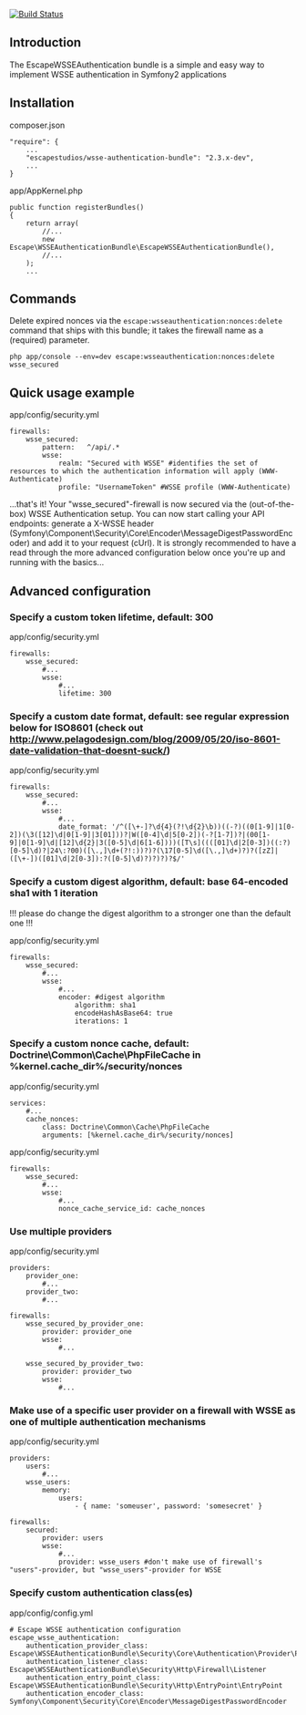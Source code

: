 [![Build Status](https://secure.travis-ci.org/escapestudios/EscapeWSSEAuthenticationBundle.png)](http://travis-ci.org/escapestudios/EscapeWSSEAuthenticationBundle)

## Introduction

The EscapeWSSEAuthentication bundle is a simple and easy way to implement WSSE authentication in Symfony2 applications

## Installation

composer.json

```
"require": {
    ...
    "escapestudios/wsse-authentication-bundle": "2.3.x-dev",
    ...
}
```

app/AppKernel.php

```
public function registerBundles()
{
    return array(
        //...
        new Escape\WSSEAuthenticationBundle\EscapeWSSEAuthenticationBundle(),
        //...
    );
    ...
```

## Commands

Delete expired nonces via the ``escape:wsseauthentication:nonces:delete`` command that ships with this bundle; it takes the firewall name as a (required) parameter.

``php app/console --env=dev escape:wsseauthentication:nonces:delete wsse_secured``

## Quick usage example

app/config/security.yml

```
firewalls:
    wsse_secured:
        pattern:   ^/api/.*
        wsse:
            realm: "Secured with WSSE" #identifies the set of resources to which the authentication information will apply (WWW-Authenticate)
            profile: "UsernameToken" #WSSE profile (WWW-Authenticate)
```

...that's it! Your "wsse_secured"-firewall is now secured via the (out-of-the-box) WSSE Authentication setup. You can now start calling your API endpoints: generate a X-WSSE header (Symfony\Component\Security\Core\Encoder\MessageDigestPasswordEncoder) and add it to your request (cUrl).
It is strongly recommended to have a read through the more advanced configuration below once you're up and running with the basics...

## Advanced configuration

### Specify a custom token lifetime, default: 300

app/config/security.yml

```
firewalls:
    wsse_secured:
        #...
        wsse:
            #...
            lifetime: 300
```

### Specify a custom date format, default: see regular expression below for ISO8601 (check out http://www.pelagodesign.com/blog/2009/05/20/iso-8601-date-validation-that-doesnt-suck/)

app/config/security.yml

```
firewalls:
    wsse_secured:
        #...
        wsse:
            #...
            date_format: '/^([\+-]?\d{4}(?!\d{2}\b))((-?)((0[1-9]|1[0-2])(\3([12]\d|0[1-9]|3[01]))?|W([0-4]\d|5[0-2])(-?[1-7])?|(00[1-9]|0[1-9]\d|[12]\d{2}|3([0-5]\d|6[1-6])))([T\s]((([01]\d|2[0-3])((:?)[0-5]\d)?|24\:?00)([\.,]\d+(?!:))?)?(\17[0-5]\d([\.,]\d+)?)?([zZ]|([\+-])([01]\d|2[0-3]):?([0-5]\d)?)?)?)?$/'
```

### Specify a custom digest algorithm, default: base 64-encoded sha1 with 1 iteration

!!! please do change the digest algorithm to a stronger one than the default one !!!

app/config/security.yml

```
firewalls:
    wsse_secured:
        #...
        wsse:
            #...
            encoder: #digest algorithm
                algorithm: sha1
                encodeHashAsBase64: true
                iterations: 1
```

### Specify a custom nonce cache, default: Doctrine\Common\Cache\PhpFileCache in %kernel.cache_dir%/security/nonces

app/config/security.yml

```
services:
    #...
    cache_nonces:
        class: Doctrine\Common\Cache\PhpFileCache
        arguments: [%kernel.cache_dir%/security/nonces]
```

app/config/security.yml

```
firewalls:
    wsse_secured:
        #...
        wsse:
            #...
            nonce_cache_service_id: cache_nonces
```

### Use multiple providers

app/config/security.yml

```
providers:
    provider_one:
        #...
    provider_two:
        #...

firewalls:
    wsse_secured_by_provider_one:
        provider: provider_one
        wsse:
            #...

    wsse_secured_by_provider_two:
        provider: provider_two
        wsse:
            #...
```

### Make use of a specific user provider on a firewall with WSSE as one of multiple authentication mechanisms

app/config/security.yml

```
providers:
    users:
        #...
    wsse_users:
        memory:
            users:
                - { name: 'someuser', password: 'somesecret' }

firewalls:
    secured:
        provider: users
        wsse:
            #...
            provider: wsse_users #don't make use of firewall's "users"-provider, but "wsse_users"-provider for WSSE
```

### Specify custom authentication class(es)

app/config/config.yml

```
# Escape WSSE authentication configuration
escape_wsse_authentication:
    authentication_provider_class: Escape\WSSEAuthenticationBundle\Security\Core\Authentication\Provider\Provider
    authentication_listener_class: Escape\WSSEAuthenticationBundle\Security\Http\Firewall\Listener
    authentication_entry_point_class: Escape\WSSEAuthenticationBundle\Security\Http\EntryPoint\EntryPoint
    authentication_encoder_class: Symfony\Component\Security\Core\Encoder\MessageDigestPasswordEncoder
```

